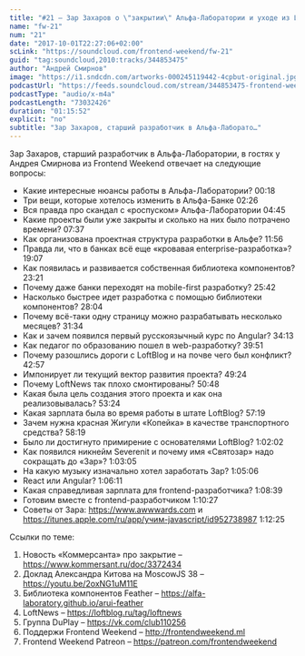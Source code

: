 ```yaml
---
title: "#21 – Зар Захаров о \"закрытии\" Альфа-Лаборатории и уходе из LoftBlog"
name: "fw-21"
num: "21"
date: "2017-10-01T22:27:06+02:00"
scLink: "https://soundcloud.com/frontend-weekend/fw-21"
guid: "tag:soundcloud,2010:tracks/344853475"
author: "Андрей Смирнов"
image: "https://i1.sndcdn.com/artworks-000245119442-4cpbut-original.jpg"
podcastUrl: "https://feeds.soundcloud.com/stream/344853475-frontend-weekend-fw-21.m4a"
podcastType: "audio/x-m4a"
podcastLength: "73032426"
duration: "01:15:52"
explicit: "no"
subtitle: "Зар Захаров, старший разработчик в Альфа-Лаборато…"
---
```

Зар Захаров, старший разработчик в Альфа-Лаборатории, в гостях у Андрея Смирнова из Frontend Weekend отвечает на следующие вопросы:

- Какие интересные нюансы работы в Альфа-Лаборатории? 00:18
- Три вещи, которые хотелось изменить в Альфа-Банке 02:26
- Вся правда про скандал с «роспуском» Альфа-Лаборатории 04:45
- Какие проекты были уже закрыты и сколько на них было потрачено времени? 07:37
- Как организована проектная структура разработки в Альфе? 11:56
- Правда ли, что в банках всё еще «кровавая enterprise-разработка»? 19:07
- Как появилась и развивается собственная библиотека компонентов? 23:21
- Почему даже банки переходят на mobile-first разработку? 25:42
- Насколько быстрее идет разработка с помощью библиотеки компонентов? 28:04
- Почему всё-таки одну страницу можно разрабатывать несколько месяцев? 31:34
- Как и зачем появился первый русскоязычный курс по Angular? 34:13
- Как педагог по образованию пошел в web-разработку? 39:51
- Почему разошлись дороги с LoftBlog и на почве чего был конфликт? 42:57
- Импонирует ли текущий вектор развития проекта? 49:24
- Почему LoftNews так плохо смонтированы? 50:48
- Какая была цель создания этого проекта и как она реализовывалась? 53:24
- Какая зарплата была во время работы в штате LoftBlog? 57:19
- Зачем нужна красная Жигули «Копейка» в качестве транспортного средства? 58:19
- Было ли достигнуто примирение с основателями LoftBlog? 1:02:02
- Как появился никнейм Severenit и почему имя «Святозар» надо сокращать до «Зар»? 1:03:05
- На какую музыку изначально хотел заработать Зар? 1:05:06
- React или Angular? 1:06:11
- Какая справедливая зарплата для frontend-разработчика? 1:08:39
- Готовим вместе с frontend-разработчиком 1:10:27
- Советы от Зара: https://www.awwwards.com и https://itunes.apple.com/ru/app/учим-javascript/id952738987 1:12:25

Ссылки по теме: 
1) Новость «Коммерсанта» про закрытие – https://www.kommersant.ru/doc/3372434
2) Доклад Александра Китова на MoscowJS 38 – https://youtu.be/2oxNG1uM11E
3) Библиотека компонентов Feather – https://alfa-laboratory.github.io/arui-feather
4) LoftNews – https://loftblog.ru/tag/loftnews
5) Группа DuPlay – https://vk.com/club110256
6) Поддержи Frontend Weekend – http://frontendweekend.ml
7) Frontend Weekend Patreon – https://patreon.com/frontendweekend